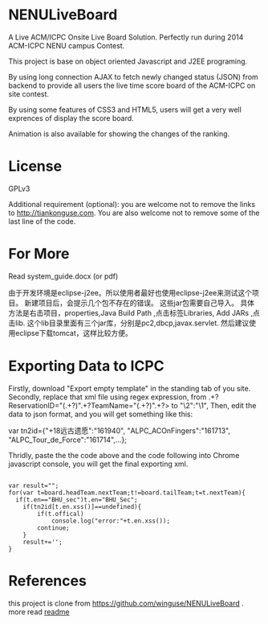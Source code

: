 NENULiveBoard
=============

A Live ACM/ICPC Onsite Live Board Solution. Perfectly run during 2014 ACM-ICPC NENU campus Contest.

This project is base on object oriented Javascript and J2EE programing.

By using long connection AJAX to fetch newly changed status (JSON) from backend to provide all users the live time score board of the ACM-ICPC on site contest.

By using some features of CSS3 and HTML5, users will get a very well exprences of display the score board.

Animation is also available for showing the changes of the ranking.

License
=============
GPLv3

Additional requirement (optional): you are welcome not to remove the links to http://tiankonguse.com.
You are also welcome not to remove some of the last line of the code.

For More
=============
Read system\_guide.docx (or pdf)

由于开发环境是eclipse-j2ee。所以使用者最好也使用eclipse-j2ee来测试这个项目。
新建项目后，会提示几个包不存在的错误。
这些jar包需要自己导入。
具体方法是右击项目，properties,Java Build Path ,点击标签Libraries, Add JARs ,点击lib.
这个lib目录里面有三个jar库，分别是pc2,dbcp,javax.servlet.
然后建议使用eclipse下载tomcat，这样比较方便。


Exporting Data to ICPC
=============

Firstly, download "Export empty template" in the standing tab of you site.
Secondly, replace that xml file using regex expression, from
  .+?ReservationID="(.+?)".+?TeamName="(.+?)".+?>
to
  "\2":"\1",
Then, edit the data to json format, and you will get something like this:

var tn2id={"+18远古遗愿":"161940",
"ALPC\_ACOnFingers":"161713",
"ALPC\_Tour\_de\_Force":"161714",...};

Thridly, paste the the code above and the code following into Chrome javascript console,
you will get the final exporting xml.
<pre><code>
var result="";
for(var t=board.headTeam.nextTeam;t!=board.tailTeam;t=t.nextTeam){
  if(t.en=="BHU_sec")t.en="BHU_Sec";
	if(tn2id[t.en.xss()]==undefined){
		if(t.offical)
			console.log("error:"+t.en.xss());
		continue;
	}
	result+='<Standing LastProblemTime="'+t.lastAccptedTime+'" ProblemsSolved="'+t.accepted+'" Rank="'+t.teamRank+'" ReservationID="'+tn2id[t.en.xss()]+'" TeamName="'+t.en.xss()+'" TotalTime="'+t.penalty+'"/>';
}
</code></pre>


References
=============
this project is clone from https://github.com/winguse/NENULiveBoard .
more read [readme](<readme.md>)
